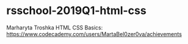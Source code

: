# rsschool-2019Q1-html-css
Marharyta Troshka
HTML CSS Basics: https://www.codecademy.com/users/MartaBel0zer0va/achievements

